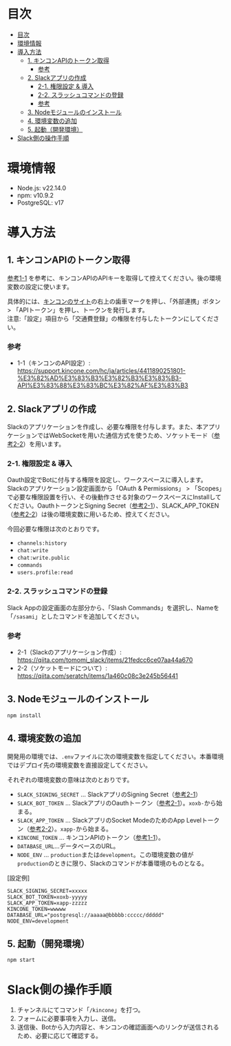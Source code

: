 # 目次

- [目次](#目次)
- [環境情報](#環境情報)
- [導入方法](#導入方法)
  - [1. キンコンAPIのトークン取得](#1-キンコンapiのトークン取得)
    - [参考](#参考)
  - [2. Slackアプリの作成](#2-slackアプリの作成)
    - [2-1. 権限設定 \& 導入](#2-1-権限設定--導入)
    - [2-2. スラッシュコマンドの登録](#2-2-スラッシュコマンドの登録)
    - [参考](#参考-1)
  - [3. Nodeモジュールのインストール](#3-nodeモジュールのインストール)
  - [4. 環境変数の追加](#4-環境変数の追加)
  - [5. 起動（開発環境）](#5-起動開発環境)
- [Slack側の操作手順](#slack側の操作手順)

# 環境情報

- Node.js: v22.14.0
- npm: v10.9.2
- PostgreSQL: v17

# 導入方法

## 1. キンコンAPIのトークン取得

[参考1-1](https://support.kincone.com/hc/ja/articles/4411890251801-%E3%82%AD%E3%83%B3%E3%82%B3%E3%83%B3-API%E3%83%88%E3%83%BC%E3%82%AF%E3%83%B3) を参考に、キンコンAPIのAPIキーを取得して控えてください。後の環境変数の設定に使います。

具体的には、[キンコンのサイト](https://kincone.com/dashboard/admin)の右上の歯車マークを押し、「外部連携」ボタン > 「APIトークン」を押し、トークンを発行します。<br/>
注意:「設定」項目から「交通費登録」の権限を付与したトークンにしてください。

### 参考

- 1-1（キンコンのAPI設定）: https://support.kincone.com/hc/ja/articles/4411890251801-%E3%82%AD%E3%83%B3%E3%82%B3%E3%83%B3-API%E3%83%88%E3%83%BC%E3%82%AF%E3%83%B3

## 2. Slackアプリの作成

Slackのアプリケーションを作成し、必要な権限を付与します。また、本アプリケーションではWebSocketを用いた通信方式を使うため、ソケットモード（[参考2-2](https://qiita.com/seratch/items/1a460c08c3e245b56441)）を用います。

### 2-1. 権限設定 & 導入

Oauth設定でBotに付与する権限を設定し、ワークスペースに導入します。
Slackのアプリケーション設定画面から「OAuth & Permissions」 > 「Scopes」で必要な権限設置を行い、その後動作させる対象のワークスペースにInstallしてください。OauthトークンとSigning Secret（[参考2-1](https://qiita.com/tomomi_slack/items/21fedcc6ce07aa44a670)）、SLACK_APP_TOKEN（[参考2-2](https://qiita.com/seratch/items/1a460c08c3e245b56441)）は後の環境変数に用いるため、控えてください。

今回必要な権限は次のとおりです。

- `channels:history`
- `chat:write`
- `chat:write.public`
- `commands`
- `users.profile:read`

### 2-2. スラッシュコマンドの登録

Slack Appの設定画面の左部分から、「Slash Commands」を選択し、Nameを「`/sasami`」としたコマンドを追加してください。

### 参考

- 2-1（Slackのアプリケーション作成）: https://qiita.com/tomomi_slack/items/21fedcc6ce07aa44a670 
- 2-2（ソケットモードについて）: https://qiita.com/seratch/items/1a460c08c3e245b56441

## 3. Nodeモジュールのインストール

```shell
npm install
```

## 4. 環境変数の追加

開発用の環境では、`.env`ファイルに次の環境変数を指定してください。本番環境ではデプロイ先の環境変数を直接設定してください。

それぞれの環境変数の意味は次のとおりです。
- `SLACK_SIGNING_SECRET` ... SlackアプリのSigning Secret（[参考2-1](https://qiita.com/tomomi_slack/items/21fedcc6ce07aa44a670)）
- `SLACK_BOT_TOKEN` ... SlackアプリのOauthトークン（[参考2-1](https://qiita.com/tomomi_slack/items/21fedcc6ce07aa44a670)）。`xoxb-`から始まる。
- `SLACK_APP_TOKEN` ... SlackアプリのSocket ModeのためのApp Levelトークン（[参考2-2](https://qiita.com/seratch/items/1a460c08c3e245b56441)）。`xapp-`から始まる。
- `KINCONE_TOKEN` ... キンコンAPIのトークン（[参考1-1](https://support.kincone.com/hc/ja/articles/4411890251801-%E3%82%AD%E3%83%B3%E3%82%B3%E3%83%B3-API%E3%83%88%E3%83%BC%E3%82%AF%E3%83%B3)）。
- `DATABASE_URL`...データベースのURL。
- `NODE_ENV` ... `production`または`development`。この環境変数の値が`production`のときに限り、Slackのコマンドが本番環境のものとなる。

[設定例]
```
SLACK_SIGNING_SECRET=xxxxx
SLACK_BOT_TOKEN=xoxb-yyyyy
SLACK_APP_TOKEN=xapp-zzzzz
KINCONE_TOKEN=wwwww
DATABASE_URL="postgresql://aaaaa@bbbbb:ccccc/ddddd"
NODE_ENV=development
```

## 5. 起動（開発環境）

```npm start```

# Slack側の操作手順

1. チャンネルにてコマンド「`/kincone`」を打つ。
2. フォームに必要事項を入力し、送信。
3. 送信後、Botから入力内容と、キンコンの確認画面へのリンクが送信されるため、必要に応じて確認する。
